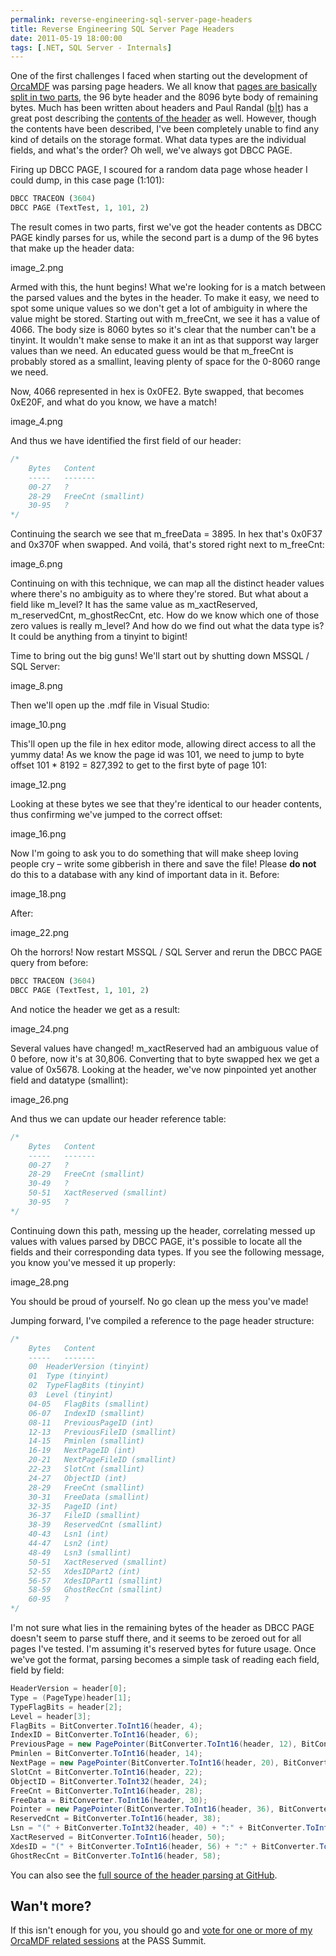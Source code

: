 ```yaml
---
permalink: reverse-engineering-sql-server-page-headers
title: Reverse Engineering SQL Server Page Headers
date: 2011-05-19 18:00:00
tags: [.NET, SQL Server - Internals]
---
```

One of the first challenges I faced when starting out the development of [OrcaMDF](https://github.com/improvedk/OrcaMDF) was parsing page headers. We all know that [pages are basically split in two parts](/deciphering-a-sql-server-data-page/), the 96 byte header and the 8096 byte body of remaining bytes. Much has been written about headers and Paul Randal ([b](http://www.sqlskills.com/BLOGS/PAUL/)|[t](http://twitter.com/#!/paulrandal)) has a great post describing the [contents of the header](http://www.sqlskills.com/blogs/paul/post/Inside-the-Storage-Engine-Anatomy-of-a-page.aspx) as well. However, though the contents have been described, I've been completely unable to find any kind of details on the storage format. What data types are the individual fields, and what's the order? Oh well, we've always got DBCC PAGE.

<!-- more -->

Firing up DBCC PAGE, I scoured for a random data page whose header I could dump, in this case page (1:101):

```sql
DBCC TRACEON (3604)
DBCC PAGE (TextTest, 1, 101, 2)
```

The result comes in two parts, first we've got the header contents as DBCC PAGE kindly parses for us, while the second part is a dump of the 96 bytes that make up the header data:

image_2.png

Armed with this, the hunt begins! What we're looking for is a match between the parsed values and the bytes in the header. To make it easy, we need to spot some unique values so we don't get a lot of ambiguity in where the value might be stored. Starting out with m_freeCnt, we see it has a value of 4066. The body size is 8060 bytes so it's clear that the number can't be a tinyint. It wouldn't make sense to make it an int as that supporst way larger values than we need. An educated guess would be that m_freeCnt is probably stored as a smallint, leaving plenty of space for the 0-8060 range we need.

Now, 4066 represented in hex is 0x0FE2. Byte swapped, that becomes 0xE20F, and what do you know, we have a match!

image_4.png

And thus we have identified the first field of our header:

```cs
/*
	Bytes	Content
	-----	-------
	00-27	?
	28-29	FreeCnt (smallint)
	30-95	?
*/
```

Continuing the search we see that m_freeData = 3895. In hex that's 0x0F37 and 0x370F when swapped. And voilá, that's stored right next to m_freeCnt:

image_6.png

Continuing on with this technique, we can map all the distinct header values where there's no ambiguity as to where they're stored. But what about a field like m_level? It has the same value as m_xactReserved, m_reservedCnt, m_ghostRecCnt, etc. How do we know which one of those zero values is really m_level? And how do we find out what the data type is? It could be anything from a tinyint to bigint!

Time to bring out the big guns! We'll start out by shutting down MSSQL / SQL Server:

image_8.png

Then we'll open up the .mdf file in Visual Studio:

image_10.png

This'll open up the file in hex editor mode, allowing direct access to all the yummy data! As we know the page id was 101, we need to jump to byte offset 101 * 8192 = 827,392 to get to the first byte of page 101:

image_12.png

Looking at these bytes we see that they're identical to our header contents, thus confirming we've jumped to the correct offset:

image_16.png

Now I'm going to ask you to do something that will make sheep loving people cry – write some gibberish in there and save the file! Please **do not** do this to a database with any kind of important data in it. Before:

image_18.png

After:

image_22.png

Oh the horrors! Now restart MSSQL / SQL Server and rerun the DBCC PAGE query from before:

```sql
DBCC TRACEON (3604)
DBCC PAGE (TextTest, 1, 101, 2)
```

And notice the header we get as a result:

image_24.png

Several values have changed! m_xactReserved had an ambiguous value of 0 before, now it's at 30,806. Converting that to byte swapped hex we get a value of 0x5678. Looking at the header, we've now pinpointed yet another field and datatype (smallint):

image_26.png

And thus we can update our header reference table:

```cs
/*
	Bytes	Content
	-----	-------
	00-27	?
	28-29	FreeCnt (smallint)
	30-49	?
	50-51	XactReserved (smallint)
	30-95	?
*/
```

Continuing down this path, messing up the header, correlating messed up values with values parsed by DBCC PAGE, it's possible to locate all the fields and their corresponding data types. If you see the following message, you know you've messed it up properly:

image_28.png

You should be proud of yourself. No go clean up the mess you've made!

Jumping forward, I've compiled a reference to the page header structure:

```cs
/*
	Bytes	Content
	-----	-------
	00	HeaderVersion (tinyint)
	01	Type (tinyint)
	02	TypeFlagBits (tinyint)
	03	Level (tinyint)
	04-05	FlagBits (smallint)
	06-07	IndexID (smallint)
	08-11	PreviousPageID (int)
	12-13	PreviousFileID (smallint)
	14-15	Pminlen (smallint)
	16-19	NextPageID (int)
	20-21	NextPageFileID (smallint)
	22-23	SlotCnt (smallint)
	24-27	ObjectID (int)
	28-29	FreeCnt (smallint)
	30-31	FreeData (smallint)
	32-35	PageID (int)
	36-37	FileID (smallint)
	38-39	ReservedCnt (smallint)
	40-43	Lsn1 (int)
	44-47	Lsn2 (int)
	48-49	Lsn3 (smallint)
	50-51	XactReserved (smallint)
	52-55	XdesIDPart2 (int)
	56-57	XdesIDPart1 (smallint)
	58-59	GhostRecCnt (smallint)
	60-95	?
*/
```

I'm not sure what lies in the remaining bytes of the header as DBCC PAGE doesn't seem to parse stuff there, and it seems to be zeroed out for all pages I've tested. I'm assuming it's reserved bytes for future usage. Once we've got the format, parsing becomes a simple task of reading each field, field by field:

```cs
HeaderVersion = header[0];
Type = (PageType)header[1];
TypeFlagBits = header[2];
Level = header[3];
FlagBits = BitConverter.ToInt16(header, 4);
IndexID = BitConverter.ToInt16(header, 6);
PreviousPage = new PagePointer(BitConverter.ToInt16(header, 12), BitConverter.ToInt32(header, 8));
Pminlen = BitConverter.ToInt16(header, 14);
NextPage = new PagePointer(BitConverter.ToInt16(header, 20), BitConverter.ToInt32(header, 16));
SlotCnt = BitConverter.ToInt16(header, 22);
ObjectID = BitConverter.ToInt32(header, 24);
FreeCnt = BitConverter.ToInt16(header, 28);
FreeData = BitConverter.ToInt16(header, 30);
Pointer = new PagePointer(BitConverter.ToInt16(header, 36), BitConverter.ToInt32(header, 32));
ReservedCnt = BitConverter.ToInt16(header, 38);
Lsn = "(" + BitConverter.ToInt32(header, 40) + ":" + BitConverter.ToInt32(header, 44) + ":" + BitConverter.ToInt16(header, 48) + ")";
XactReserved = BitConverter.ToInt16(header, 50);
XdesID = "(" + BitConverter.ToInt16(header, 56) + ":" + BitConverter.ToInt32(header, 52) + ")";
GhostRecCnt = BitConverter.ToInt16(header, 58);
```

You can also see the [full source of the header parsing at GitHub](https://github.com/improvedk/OrcaMDF/blob/master/src/OrcaMDF.Core/Engine/Pages/PageHeader.cs).

## Wan't more?

If this isn't enough for you, you should go and [vote for one or more of my OrcaMDF related sessions](http://www.sqlpass.org/summit/2011/Speakers/SessionPreferencing.aspx?spid=245&p=1&preferred=False) at the PASS Summit.

